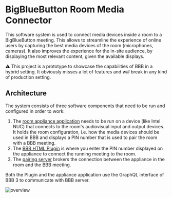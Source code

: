 # BigBlueButton Room Media Connector

This software system is used to connect media devices inside a room to a BigBlueButton meeting.
This allows to streamline the experience of online users by capturing the best media devices of the room (microphones, cameras).
It also improves the experience for the in-site audience, by displaying the most relevant content, given the available displays.

⚠ This project is a prototype to showcase the capabilities of BBB in a hybrid setting.
It obviously misses a lot of features and *will* break in any kind of production setting.

## Architecture

The system consists of three software components that need to be run and configured in order to work:

1. The [room appliance application](appliance-application) needs to be run on a device (like Intel NUC) that connects to the room's audiovisual input and output devices. It holds the room configuration, i.e. how the media devices should be used in BBB and displays a PIN number that is used to pair the room with a BBB meeting.
2. The [BBB HTML Plugin](html-plugin) is where you enter the PIN number displayed on the appliance to connect the running meeting to the room.
3. The [pairing server](pairing-server) brokers the connection between the appliance in the room and the BBB meeting.

Both the Plugin and the appliance application use the GraphQL interface of BBB 3 to communicate with BBB server.

![overview](https://github.com/bigbluebutton/bigbluebutton-room-media-connector/assets/4281791/577f1821-a246-4fbb-bdd8-49a888a8b053)
